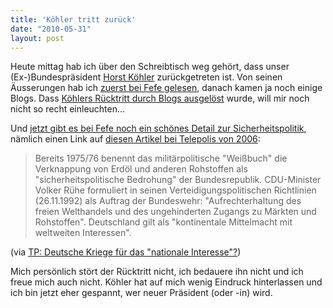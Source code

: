 ```yaml
---
title: 'Köhler tritt zurück'
date: "2010-05-31"
layout: post
---
```

Heute mittag hab ich &uuml;ber den Schreibtisch weg geh&ouml;rt, dass unser (Ex-)Bundespr&auml;sident [Horst K&ouml;hler][0] zur&uuml;ckgetreten ist. Von seinen &Auml;usserungen hab ich [zuerst bei Fefe gelesen][1], danach kamen ja noch einige Blogs. Dass [K&ouml;hlers R&uuml;cktritt durch Blogs ausgel&ouml;st][2] wurde, will mir noch nicht so recht einleuchten...

Und [jetzt gibt es bei Fefe noch ein sch&ouml;nes Detail zur Sicherheitspolitik][3], n&auml;mlich einen Link auf [diesen Artikel bei Telepolis von 2006][4]:

> Bereits 1975/76 benennt das milit&auml;rpolitische "Wei&szlig;buch" die Verknappung von Erd&ouml;l
> und anderen Rohstoffen als "sicherheitspolitische Bedrohung" der Bundesrepublik. CDU-Minister
> Volker R&uuml;he formuliert in seinen Verteidigungspolitischen Richtlinien (26.11.1992) als Auftrag
> der Bundeswehr: "Aufrechterhaltung des freien Welthandels und des ungehinderten Zugangs zu M&auml;rkten
> und Rohstoffen". Deutschland gilt als "kontinentale Mittelmacht mit weltweiten Interessen".</blockquote>

(via [TP: Deutsche Kriege f&uuml;r das "nationale Interesse"?][5])

Mich pers&ouml;nlich st&ouml;rt der R&uuml;cktritt nicht, ich bedauere ihn nicht und ich freue mich auch nicht. K&ouml;hler hat auf mich wenig Eindruck hinterlassen und ich bin jetzt eher gespannt, wer neuer Pr&auml;sident (oder -in) wird.

[0]: http://de.wikipedia.org/wiki/Horst_K%C3%B6hler
[1]: http://blog.fefe.de/?ts=b50645fb
[2]: http://carta.info/28218/horst-koehler-ein-ruecktritt-unter-blog-mitwirkung/
[3]: http://blog.fefe.de/?ts=b2fd7ddc
[4]: http://www.heise.de/tp/r4/artikel/22/22686/1.html
[5]: http://www.heise.de/tp/r4/artikel/22/22686/1.html
